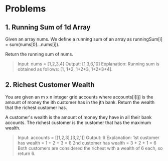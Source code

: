 # Problems

## 1. Running Sum of 1d Array

Given an array nums. We define a running sum of an array as runningSum[i] = sum(nums[0]…nums[i]).

Return the running sum of nums.

> Input: nums = [1,2,3,4]
> Output: [1,3,6,10]
> Explanation: Running sum is obtained as follows: [1, 1+2, 1+2+3, 1+2+3+4].

## 2. Richest Customer Wealth

You are given an m x n integer grid accounts where accounts[i][j] is the amount of money the i​​​​​​​​​​​th​​​​ customer has in the j​​​​​​​​​​​th​​​​ bank. Return the wealth that the richest customer has.

A customer's wealth is the amount of money they have in all their bank accounts. The richest customer is the customer that has the maximum wealth.

> Input: accounts = [[1,2,3],[3,2,1]]
> Output: 6
> Explanation:
> 1st customer has wealth = 1 + 2 + 3 = 6
> 2nd customer has wealth = 3 + 2 + 1 = 6
> Both customers are considered the richest with a wealth of 6 each, so return 6.
